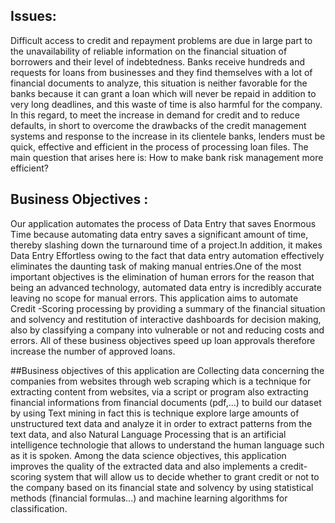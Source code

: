 ## Issues:
Difficult access to credit and repayment problems are due in large part to the unavailability of reliable information on the financial 
situation of borrowers and their level of indebtedness.
Banks receive hundreds and requests for loans from businesses and they find themselves with a lot of financial documents to analyze, 
this situation is neither favorable for the banks because it can grant a loan which will never be repaid in addition to very long deadlines, 
and this waste of time is also harmful for the company.
 In this regard, to meet the increase in demand for credit and to reduce defaults, in short to overcome the drawbacks of the credit management 
 systems and response to the increase in its clientele banks, lenders must be quick, effective and efficient in the process of processing loan files. 
 The main question that arises here is:
How to make bank risk management more efficient?

## Business Objectives : 
Our application automates the process of Data Entry that saves Enormous Time because automating data entry saves a significant amount of time, thereby 
slashing down the turnaround time of a project.In addition, it makes Data Entry Effortless owing to the fact that data entry automation effectively eliminates 
the daunting task of making manual entries.One of the most important objectives is the elimination of human errors for the reason that being an advanced technology, 
automated data entry is incredibly accurate leaving no scope for manual errors.
This application aims to automate Credit -Scoring processing by providing a summary of the financial situation and solvency and restitution of interactive dashboards 
for decision making, also by classifying a company into vulnerable or not and reducing costs and errors. 
All of these business objectives speed up loan approvals therefore increase the number of approved loans.

##Business objectives of this application are Collecting data concerning the companies from websites through web scraping which is a technique for extracting content 
from websites, via a script or program also extracting financial informations from financial documents (pdf,...) 
to build our dataset by using Text mining in fact this is technique explore large amounts of unstructured text data and analyze it in order to extract patterns from the 
text data, and also Natural Language Processing that is an artificial intelligence technologie that allows to understand the human language such as it is spoken.
Among the data science objectives, this application improves the quality of the extracted data and also implements a credit-scoring system that will allow us to decide 
whether to grant credit or not to the company based on its financial state and solvency by using statistical methods (financial formulas...) and machine learning algorithms 
for classification.
